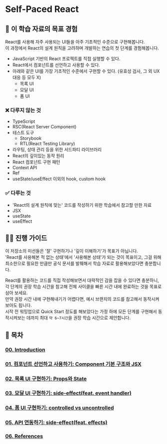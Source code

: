 # Self-Paced React

## 🎯 이 학습 자료의 목표 경험
React를 사용해 자주 사용되는 UI들을 아주 기초적인 수준으로 구현해봅니다.    
이 과정에서 React의 설계 원칙을 고려하며 개발하는 연습의 첫 단계를 경험해봅니다.
- JavaScript 기반의 React 프로젝트를 직접 실행할 수 있다. 
- React에서 컴포넌트를 선언하고 사용할 수 있다. 
- 아래와 같은 UI를 가장 기초적인 수준에서 구현할 수 있다. (유효성 검사, 그 외 UX 대응 등 모두 X)
  - 목록 UI
  - 모달 UI
  - 폼 UI 

### ❌ 다루지 않는 것
- TypeScript
- RSC(React Server Component)
- 테스트 도구
  - Storybook
  - RTL(React Testing Library)
- 라우팅, 상태 관리 등을 위한 서드파티 라이브러리
- React의 깊이있는 동작 원리
- React 컴포넌트 구현 패턴
- Context API
- Ref
- useState/useEffect 이외의 hook, custom hook

### ✅ 다루는 것
- 'React의 설계 원칙에 맞는' 코드를 작성하기 위한 학습에서 참고할 만한 자료
- JSX
- useState
- useEffect 

## 🧙‍♀️ 진행 가이드
이 저장소의 미션들은 '잘' 구현하기나 '깊이 이해하기'가 목표가 아닙니다.      
'React를 사용해본 적 없는 상태'에서 '사용해본 상태'가 되는 것이 목표이고, 그걸 위해 최소한으로 필요한 만큼만 공식 문서를 발췌해서 학습 자료로 활용해보았다면 충분합니다.                   

React를 활용하는 코드를 직접 작성해보면서 대략적인 감을 잡을 수 있다면 충분하니,      
각 단계의 권장 학습 시간을 참고해 전체 사이클을 빠른 시간 내에 완료하는 것을 목표로 삼아 보세요.       
만약 권장 시간 내에 구현해내기가 어렵다면, 예시 브랜치의 코드를 참고해서 동작시켜보아도 됩니다.     
시작 전 워밍업으로 Quick Start 정도를 해보았다는 가정 하에 모든 단계를 구현해서 동작시켜보는 데까지 최대 `약 6~7시간`을 권장 학습 시간으로 제안합니다.

## 🦮 목차
### [00. Introduction](./00-introduction/README.md)
### [01. 컴포넌트 선언하고 사용하기: Component 기본 구조와 JSX](01-first-component/01-first-component.md)
### [02. 목록 UI 구현하기: Props와 State](02-rendering-lists/02-rendering-lists.md)
### [03. 모달 UI 구현하기: side-effect(feat. event handler)](03-modal/03-modal.md)
### [04. 폼 UI 구현하기: controlled vs uncontrolled](04-form/04-form.md) 
### [05. API 연동하기: side-effect(feat. effects)](05-effects/05-effects.md)
### [06. References](./06-references/README.md)
